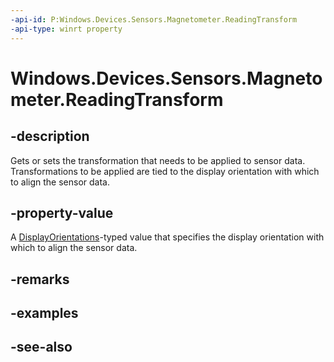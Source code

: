 ----api-id: P:Windows.Devices.Sensors.Magnetometer.ReadingTransform
-api-type: winrt property
---<!-- Property syntaxpublic Windows.Graphics.Display.DisplayOrientations ReadingTransform { get;  set; }--># Windows.Devices.Sensors.Magnetometer.ReadingTransform## -descriptionGets or sets the transformation that needs to be applied to sensor data. Transformations to be applied are tied to the display orientation with which to align the sensor data.## -property-valueA [DisplayOrientations](../windows.graphics.display/displayorientations.md)-typed value that specifies the display orientation with which to align the sensor data.## -remarks## -examples## -see-also